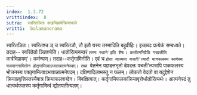 ```yaml
---
index:  1.3.72
vrittiindex:  8
sutra:  स्वरितञितः कत्र्रभिप्रायेक्रियाफले
vritti:  balamanorama 
---
```


स्वरितञितः। स्वरितश्च ञ् च स्वरितञौ, तौ इतौ यस्य तस्मादिति बहुव्रीहिः। इच्छब्दः प्रत्येकं सम्बध्यते। तदाह-- स्वरितेतो ञितश्चेति। धातोरित्यनन्तरं `लस्य स्थाने'इति शेषः। कर्तारमभिप्रैति गच्छतीति `कर्त्रभिप्रायम्'। कर्मण्यण्। तदाह--कर्तृगामिनीति। एवं च `होता याज्यया यजती'त्यादौ यागफलस्य स्वर्गस्य यजमानगामित्वेन होतृगामित्वाऽभावान्नात्मनेपदम्। तथा `वेतनेन यज्ञदत्तभृतो देवदत्तः पचती'त्यत्रापि पाकफलस्य भोजनस्य पक्तृगामित्वाऽभावान्नात्मनेपदम्। दक्षिणादिलाभस्तु न फलम्। लोकतो वेदतो वा यदुद्देशेन क्रियाप्रवृत्तिस्तस्यैवात्र क्रियाफलशब्देन। विवक्षित्वात्। कर्तृगामिफलकक्रियावृत्तेर्धातोरित्यर्थः। आत्मनेपदं तु धात्वर्थफलस्य कर्तृगामित्वं द्योतयतीत्यलम्।

